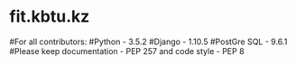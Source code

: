 # fit.kbtu.kz
#For all contributors:
#Python - 3.5.2
#Django - 1.10.5
#PostGre SQL - 9.6.1
#Please keep documentation - PEP 257 and code style - PEP 8